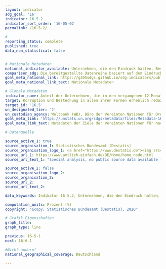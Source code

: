 ```yaml
---
layout: indicator
sdg_goal: '16'
indicator: 16.5.2
indicator_sort_order: '16-05-02'
permalink: /16-5-2/

#
reporting_status: complete
published: true
data_non_statistical: false


# Nationale Metadaten
national_indicator_available: Unternehmen, die den Eindruck hatten, Beschäftigte des öffentlichen Dienstes bestechlich waren (während ihrer Interaktionen mit öffentlichen Einrichtungen in den vergangenen zwei Jahren)
comparison_sdg: Die bereitgestellte Datenreihe basiert auf dem Eindruck von Unternehmen, ob Beschäftigte des  öffentlichen Dienstes bestechlich sind anstelle der Frage ob eine Bestechung tatsächlich stattgefunden hat bzw. ob diese verlangt wurde.
goal_meta_national_link: https://g205sdgs.github.io/sdg-indicators/public/MetaDe/16.5.2.pdf
goal_meta_national_link_text: Nationale Metadaten

# Globale Metadaten
indicator_name: Anteil der Unternehmen, die in den vergangenen 12 Monaten mindestens einen Kontakt mit einem öffentlichen Bediensteten hatten und diesem ein Bestechungsgeld gezahlt haben oder von diesen um eine Bestechung gebeten wurden
target: Korruption und Bestechung in allen ihren Formen erheblich reduzieren
target_id: '16.5'
un_designated_tier: '2'
un_custodian_agency: Weltbank (WB), Büro der Vereinten Nationen für Drogen- und Verbrechensbekämpfung (UNODC)
goal_meta_link: 'https://unstats.un.org/sdgs/metadata/files/Metadata-16-05-02.pdf'
goal_meta_link_text: Metadaten der Ziele der Vereinten Nationen für nachhaltige Entwicklung

# Datenquelle

source_active_1: true
source_organisation_1: Statistisches Bundesamt (Destatis)
source_organisation_logo_1: <a href="https://www.destatis.de"><img src="https://g205sdgs.github.io/sdg-indicators/public/logos/destatis.png" alt="Logo Destatis" /></a>
source_url_1: https://www.amtlich-einfach.de/DE/Home/home_node.html
source_url_text_1: "Special analysis, no public source data available - Other results from the Life Sitation Survey"

source_active_2: false
source_organisation_logo_2:
source_organisation_2:
source_url_2:
source_url_text_2:

data_keywords: Indikator 16.5.2, Unternehmen, die den Eindruck hatten, Beschäftigte des öffentlichen Dienstes bestechlich waren (während ihrer Interaktionen mit öffentlichen Einrichtungen in den vergangenen zwei Jahren), Weltbank (WB), Büro der Vereinten Nationen für Drogen- und Verbrechensbekämpfung (UNODC)

computation_units: Prozent (%)
copyright: "&copy; Statistisches Bundesamt (Destatis), 2020"

# Grafik Eigenschaften
graph_title:
graph_type: line

previous: 16-5-1
next: 16-6-1

#Nicht ändern!
national_geographical_coverage: Deutschland

---
```

